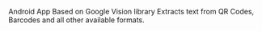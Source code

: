 Android App
Based on Google Vision library
Extracts text from QR Codes, Barcodes and all other available formats.
